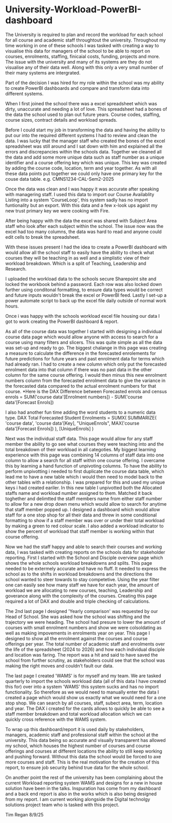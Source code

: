 # University-Workload-PowerBI-dashboard
The University is required to plan and record the workload for each school for all course and academic staff throughtout the university. 
Throughout my time working in one of these schools I was tasked with creating a way to visualise this data for managers of the school to be able to report on courses, enrolments, staffing, finicaial costs, funding, projects and more. 
The issue with the university and many of its systems are they do not visualise any of their data well. 
Along with this only a very small number of their many systems are intergrated. 

Part of the decision I was hired for my role within the school was my ability to create PowerBI dashboards and compare and transform data into different systems. 

When I first joined the school there was a excel spreadsheet which was dirty, unaccurate and needing a lot of love. This spreadsheet had a bones of the data the school used to plan out future years.
Course codes, staffing, course sizes, contract details and workload spreads. 

Before I could start my job in transforming the data and having the ability to put our into the required different systems I had to review and clean the data. 
I was lucky that the manager staff who created the bones of the excel spreadsheet was still around and I sat down with him and explained all the errors and discrepancies within the schools data. 
Together we cleaned all the data and add some more unique data such as staff number as a unique identifier and a course offering key which was unique. 
This key was created by adding the course code, location, term and year together. As with all these data points put together we could only have one primary key for the couse data table. e.g. CMNS1234-CAL-Sem2-2025

Once the data was clean and I was happy it was accurate after speaking with managering staff. 
I used this data to import our Course Availablity Listing into a system 'CourseLoop', this system sadly has no import funtionality but an export. 
With this data and a few x-look ups agaist my new trust primary key we were cooking with Fire. 

After being happy with the data the excel was shared with Subject Area staff who look after each subject within the school. 
The issue now was the excel had too many columns, the data was hard to read and anyone could edit cells to break the spreadsheet. 

With these issues present I had the idea to create a PowerBI dashboard with would allow all the school staff to easily have the ability to check what courses they will be teaching in as well and a simplistic view of their workload breakdown. 
Which is a split of Teaching, Leadership and Research. 

I uploaded the workload data to the schools secure Sharepoint site and locked the workbook behind a password. 
Each row was also locked down further using conditonal formatting, to ensure data types would be correct and future inputs wouldn't break the excel or PowerBI feed.
Lastly I set-up a power automate script to back up the excel file daily outside of normal work hours. 

Once i was happy with the schools workload excel file housing our data I got to work creating the PowerBI dashboard & report.

As all of the course data was together I started with designing a individual course data page which would allow anyone with access to search for a course using many filters and slicers. 
This was quite simple as all the data was set-up and ready to go. 
The biggest chalange in this page was creating a measure to calculate the difference in the forecasted enrolements for future predictions for future years and past enrolment data for terms which had already ran.
I had to create a new column which only put the forecasted enrolment data into that column if there was no past data in the other column for the same course offering. 
I would then minus this new enrolment numbers column from the forecasted enrolment data to give the variance in the forecasted data compared to the actual enrolment numbers for that course. 
*Here is the DAX
Difference between Forecasted enrols and census enrols = 
SUM('course data'[Enrolment numbers]) - SUM('course data'[Forecast Enrols])

I also had another fun time adding the word students to a numeric data type. 
DAX
Total Forecasted Student Enrolments = 
SUMX(
    SUMMARIZE(
        'course data', 
        'course data'[Key], 
        "UniqueEnrols", 
        MAX('course data'[Forecast Enrols])
    ), 
    [UniqueEnrols]
)

Next was the individual staff data. 
This page would allow for any staff member the ability to go see what courses they were teaching into and the total breakdown of their workload in all categoties. 
My biggest learning experience with this page was combining 14 columns of staff data into one column to allow a search for all staff within one course offering. 
I overcame this by learning a hand function of unpivoting columns. 
To have the ability to perform unpivotting i needed to first duplicate the course data table, which lead me to have a new table which i would then need to model back to the other tables with a relationship. 
I was prepared for this and used my unique keys i had created eariler. 
In this new table I unpivotted both the Allocated staffs name and workload number assigned to them. 
Matched it back toghether and delimtted the staff members name from either staff number to allow for a new drop down menu which would allow to search for anytime that staff member popped up. 
I designed a dashboard which would allow staff for a one stop shop for all their data and threw in some conditional formatting to show if a staff member was over or under their total workload by making a green to red colour scale. 
I also added a workload indicator to show the percent of workload that staff member is working within that course offering. 

Now we had the staff happy and able to search their courses and working data, I was tasked with creating reports on the schools data for stakeholder reporting. 
First I started with the School and Disciple overview page which shows the whole schools workload breakdowns and splits. 
This page needed to be extermely accurate and have no fluff. It needed to express the school as to the shifts in workload breakdowns and the directions the school wanted to steer towards to stay competetive. 
Using the year filter one can easily see how many staff we have for each year, the amount of workload we are allocating to new courses, teaching, Leadership and goverance along with the complexity of the courses.
Creating this page required a lot of DAX and double and triple checking of calculations. 

The 2nd last page I designed 'Yearly comparison' was requested by our Head of School. 
She was asked how the school was shifting and the trajectory we were heading. 
The school had presure to lower the amount of courses with small enrolment numbers and show we were colsoldating as well as making impovements in enrolments year on year. 
This page I designed to show all the enrolment against the courses and course offerings per year. 
The total number of academic staff and enrolments over the life of the spreadsheet (2024 to 2026) and how each individual disciple and location was faring. 
The report was a hit and said to have saved the school from further scrutiny, as stakeholders could see that the school was making the right moves and couldn't fault our data. 

The last page I created 'WAMS' is for myself and my team. 
We are tasked quarterly to import the schools workload data (all of this data I have created this for) over into a system 'WAMS' this system sucks and has no import functionality. 
So therefore as we would need to manually enter the data I created a page which would show us exactly what we would need for a one stop shop. 
We can search by all courses, staff, subect area, term, location and year. 
The DAX i created for the cards allows to quickly be able to see a staff member breakdown and total workload allocation which we can quickly cross reference with the WAMS system. 

To wrap up this dashboard/report it is used daily by stakeholders, managers, academic staff and professional staff within the school at the university. 
This data being so accurate and visually transparent has allowed my school, which houses the highest number of courses and course offerings and courses at different locations the ability to still keep working and pushing forward. 
Without this data the school would be forced to axe more courses and staff. This is the real motivation for the creation of this report, to ensure job security behind true data for the whole school. 

On another point the rest of the university has been complaining about the current Workload reporting system WAMS and designs for a new in house solution have been in the talks. 
Inspuration has come from my dashboard and a back end report is also in the works which is also being designed from my report. 
I am current working alongside the Digital technolgy solutions project team who is tasked with this project. 

Tim Regan
8/9/25


